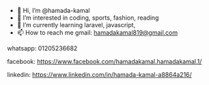 - 👋 Hi, I’m @hamada-kamal
- 👀 I’m interested in coding, sports, fashion, reading
- 🌱 I’m currently learning laravel, javascript, 
- 📫 How to reach me 
gmail: hamadakamal819@gmail.com

whatsapp: 01205236682


facebook: https://www.facebook.com/hamadakamal.hamadakamal.1/


linkedin: https://www.linkedin.com/in/hamada-kamal-a8864a216/

<!---
hamada-kamal/hamada-kamal is a ✨ special ✨ repository because its `README.md` (this file) appears on your GitHub profile.
You can click the Preview link to take a look at your changes.
--->
